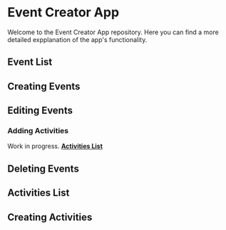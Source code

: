 # Event Creator App

Welcome to the Event Creator App repository. Here you can find a more detailed expplanation of the app's functionality.

## Event List

## Creating Events

## Editing Events

### Adding Activities

Work in progress. **[Activities List](#activities-list)**

## Deleting Events

## Activities List

## Creating Activities